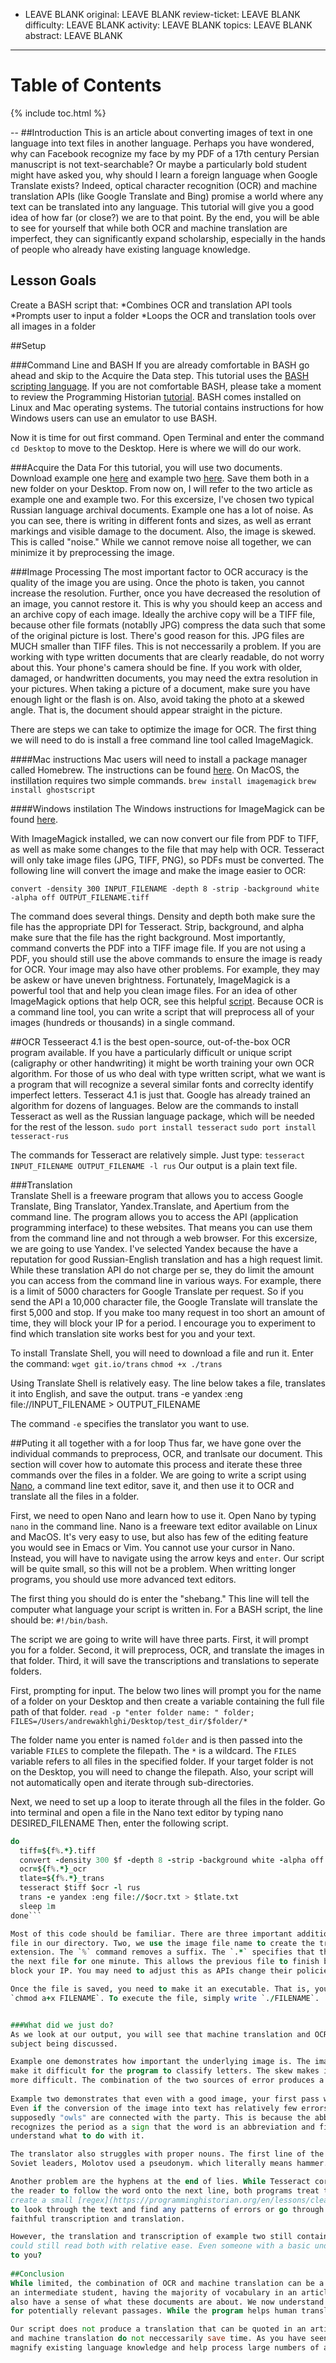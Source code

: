 - LEAVE BLANK
original: LEAVE BLANK
review-ticket: LEAVE BLANK
difficulty: LEAVE BLANK
activity: LEAVE BLANK
topics: LEAVE BLANK
abstract: LEAVE BLANK
---

# Table of Contents

{% include toc.html %}

--
##Introduction
This is an article about converting images of text in one language into text files in another language. Perhaps you have wondered, why can Facebook recognize my face by my PDF of a 17th 
century Persian manuscript is not text-searchable? Or maybe a particularly bold student might have asked you, why should I learn a foreign language when Google Translate exists? Indeed, 
optical character recognition (OCR) and machine translation APIs (like Google Translate and Bing) promise a world where any text can be translated into any language. This tutorial will give 
you a good idea of how far (or close?) we are to that point. By the end, you will be able to see for yourself that while both OCR and machine translation are imperfect, they can significantly 
expand scholarship, especially in the hands of people who already have existing language knowledge. 

Lesson Goals
--------------
Create a BASH script that:
*Combines OCR and translation API tools
*Prompts user to input a folder
*Loops the OCR and translation tools over all images in a folder


##Setup

###Command Line and BASH 
If you are already comfortable in BASH go ahead and skip to the Acquire the Data step. This tutorial uses the [BASH scripting language](https://en.wikipedia.org/wiki/Bash_(Unix_shell)). If you
are not comfortable BASH, please take a moment to review the Programming Historian [tutorial](https://programminghistorian.org/en/lessons/intro-to-bash). BASH comes installed on Linux and Mac 
operating systems. The tutorial contains instructions for how Windows users can use an emulator to use BASH.

Now it is time for out first command. Open Terminal and enter the command `cd Desktop` to move to the Desktop. Here is where we will do our work.   

###Acquire the Data
For this tutorial, you will use two documents. Download example one [here](https://digitalarchive.wilsoncenter.org/document/120500) and example two 
[here](https://digitalarchive.wilsoncenter.org/document/119105). Save them both in a new folder on your Desktop. From now on, I will refer to the two article as example one and example two. 
For this excersize, I've chosen two typical Russian language archival documents. Example one has a lot of noise. As you can see, there is writing in different fonts and sizes, as well as 
errant markings and visible damage to the document. Also, the image is skewed. This is called "noise." While we cannot remove noise all together, we can minimize it by preprocessing
the image.
 
###Image Processing 
The most important factor to OCR accuracy is the quality of the image you are using. Once the photo is taken, you cannot increase the resolution. Further, once you have decreased
the resolution of an image, you cannot restore it. This is why you should keep an access and an archive copy of each image. Ideally the archive copy will be a TIFF file, 
because other file formats (notablly JPG) compress the data such that some of the original picture is lost. There's good reason for this. JPG files are MUCH smaller than
TIFF files. This is not neccessarily a problem. If you are working with type written documents that are clearly readable, do not worry about this. Your phone's camera 
should be fine. If you work with older, damaged, or handwritten documents, you may need the extra resolution in your pictures. When taking a picture of a document, make
sure you have enough light or the flash is on. Also, avoid taking the photo at a skewed angle. That is, the document should appear straight in the picture. 

There are steps we can take to optimize the image for OCR. The first thing we will need to do is install a free command line tool called ImageMagick. 

####Mac instructions
Mac users will need to install a package manager called Homebrew. The instructions can be found 
[here](https://brew.sh/). 
On MacOS, the instillation requires two simple commands. 
```brew install imagemagick```
```brew install ghostscript``` 

####Windows instilation 
The Windows instructions for ImageMagick can be found [here](http://imagemagick.sourceforge.net/http/www/windows.html).  


With ImageMagick installed, we can now convert our file from PDF to TIFF, as well as make some changes to the file that may help with OCR. Tesseract will only take image files (JPG, TIFF, PNG),
so PDFs must be converted. The following line will convert the image and make the image easier to OCR:

```convert -density 300 INPUT_FILENAME -depth 8 -strip -background white -alpha off OUTPUT_FILENAME.tiff```

The command does several things. Density and depth both make sure the file has the appropriate DPI for Tesseract. Strip, background, and alpha make sure that the file has the right background.
Most importantly, command converts the PDF into a TIFF image file. If you are not using a PDF, you should still use the above commands to ensure the image is ready for OCR. Your image may also
have other problems. For example, they may be askew or have uneven brightness. Fortunately, ImageMagick is a powerful tool that and help you clean image files. For an idea of other ImageMagick
options that help OCR, see this helpful [script](http://www.fmwconcepts.com/imagemagick/textcleaner/index.php). Because OCR is a command line tool, you can write a script that will preprocess 
all of your images (hundreds or thousands) in a single command.     

##OCR
Tesseeract 4.1 is the best open-source, out-of-the-box OCR program available. If you have a particularly difficult or unique script (caligraphy or other handwriting) it might be worth training
your own OCR algorithm. For those of us who deal with type written script, what we want is a program that will recognize a several similar fonts and correclty identify imperfect letters. 
Tesseract 4.1 is just that. Google has already trained an algorithm for dozens of languages. Below are the commands to install Tesseract as well as the Russian language package, which will be 
needed for the rest of the lesson. 
```sudo port install tesseract```
```sudo port install tesseract-rus```

The commands for Tesseract are relatively simple. Just type:
```tesseract INPUT_FILENAME OUTPUT_FILENAME -l rus```
Our output is a plain text file. 

###Translation  
Translate Shell is a freeware program that allows you to access Google Translate, Bing Translator, Yandex.Translate, and Apertium from the command line. The program allows you to access
the API (application programming interface) to these websites. That means you can use them from the command line and not through a web browser. For this excersize, we are going to use Yandex.
I've selected Yandex because the have a reputation for good Russian-English translation and has a high request limit. While these translation API do not charge per se, they do limit the 
amount you can access from the command line in various ways. For example, there is a limit of 5000 characters for Google Translate per request. So if you send the API a 10,000 character file,
the Google Translate will translate the first 5,000 and stop. If you make too many request in too short an amount of time, they will block your IP for a period. I encourage you to experiment 
to find which translation site works best for you and your text.

To install Translate Shell, you will need to download a file and run it. Enter the command:
```wget git.io/trans```
```chmod +x ./trans```

Using Translate Shell is relatively easy. The line below takes a file, translates it into English, and save the output. 
trans -e yandex :eng file://INPUT_FILENAME > OUTPUT_FILENAME

The command `-e` specifies the translator you want to use. 

##Puting it all together with a for loop 
Thus far, we have gone over the individual commands to preprocess, OCR, and tranlsate our document. This section will cover how to automate this process and iterate these three
commands over the files in a folder. We are going to write a script using [Nano](https://en.wikipedia.org/wiki/GNU_nano), a command line text editor, save it, and then use it to OCR and 
translate all the files in a folder. 

First, we need to open Nano and learn how to use it. Open Nano by typing `nano` in the command line. Nano is a freeware text editor available on Linux and MacOS. It's very easy to
use, but also has few of the editing feature you would see in Emacs or Vim. You cannot use your cursor in Nano. Instead, you will have to navigate using the arrow keys and `enter`.
Our script will be quite small, so this will not be a problem. When writting longer programs, you should use more advanced text editors.

The first thing you should do is enter the "shebang." This line will tell the computer what language your script is written in. For a BASH script, the line should be: `#!/bin/bash`.

The script we are going to write will have three parts. First, it will prompt you for a folder. Second, it will preprocess, OCR, and translate the images in that folder. Third,
it will save the transcriptions and translations to seperate folders.

First, prompting for input. The below two lines will prompt you for the name of a folder on your Desktop and then create a variable containing the full file path of that folder.
```read -p "enter folder name: " folder;```
```FILES=/Users/andrewakhlghi/Desktop/test_dir/$folder/*```

The folder name you enter is named `folder` and is then passed into the variable `FILES` to complete the filepath.
The `*` is a wildcard. The `FILES` variable refers to all files in the specified folder. If your target folder is not on the Desktop, you will need to change the filepath. Also, your script 
will not automatically open and iterate through sub-directories. 

Next, we need to set up a loop to iterate through all the files in the folder. Go into terminal and open a file in the Nano text editor by typing nano DESIRED_FILENAME
Then, enter the following script. 
```for f in $FILES;
do
  tiff=${f%.*}.tiff
  convert -density 300 $f -depth 8 -strip -background white -alpha off $tiff
  ocr=${f%.*}_ocr
  tlate=${f%.*}_trans
  tesseract $tiff $ocr -l rus
  trans -e yandex :eng file://$ocr.txt > $tlate.txt
  sleep 1m
done```

Most of this code should be familiar. There are three important additions. One, there is a for loop. The first line creates a new variabel, `f`, that will hold the name of each 
file in our directory. Two, we use the image file name to create the transcription and translation filenames. The command `${VARIABLE%.*}` takes a file and removes the filename
extension. The `%` command removes a suffix. The `.*` specifies that the suffix is a "." and whatever follows it. Three, the `sleep 1m` command stops the program from starting
the next file for one minute. This allows the previous file to finish being translated and written, as well as spacing out your requests to the translation APIs so they will not
block your IP. You may need to adjust this as APIs change their policies on what constitutes "too many" requests.

Once the file is saved, you need to make it an executable. That is, you need to change the permissions on the file so that it is treated as a script. Enter the command 
`chmod a+x FILENAME`. To execute the file, simply write `./FILENAME`.


###What did we just do?
As we look at our output, you will see that machine translation and OCR require significant editing from humans with language of the source and target languages, as well as the
subject being discussed.  

Example one demonstrates how important the underlying image is. The image was both skewed and had significant noise. The pressence of speckles, dark streaks, and uneven or broken lettering 
make it difficult for the program to classify letters. The skew makes it difficult for the program to recognize lines of text. While the image can be rotated, the removal of noise is much 
more difficult. The combination of the two sources of error produces a very poor conversion of the image into text. 
    
Example two demonstrates that even with a good image, your first pass will not be perfect. Example two has some handwritting, but is generally free of noise and is not skewed.  
Even if the conversion of the image into text has relatively few errors, machines may not understand how to correctly translate every word. For example, on the first page of the translation, 
supposedly "owls" are connected with the party. This is because the abbreviation "сов." is short for "советский." However, the translator recognizes it as "сов" for owl. The human reader 
recognizes the period as a sign that the word is an abbreviation and fills in the rest based on context. Even though OCR program correctly interpreted the period, the translator did not 
understand what to do with it. 

The translator also struggles with proper nouns. The first line of the document is correctly rendered as "Товарищу МОЛОТОВУ В.М." However, it is translated as ```Comrade Hammer.``` Like many 
Soviet leaders, Molotov used a pseudonym. which literally means hammer. The name should be translated as "Molotov." 

Another problem are the hyphens at the end of lies. While Tesseract correctly recognizes the hyphens, neither Tesseract nor Yandex understand their purpose. While the hyphen tells 
the reader to follow the word onto the next line, both programs treat the two halves as seperate words. Obviously you can delete  One way to deal with this is to 
create a small [regex](https://programminghistorian.org/en/lessons/cleaning-ocrd-text-with-regular-expressions) to deal with this. The next steps will be text and user specific. You will have 
to look through the text and find any patterns of errors or go through and correct errors one by one. Even though we did the same things to both images, example two produces a much more 
faithful transcription and translation.

However, the translation and transcription of example two still contain many errors. The results for example one are barely intelligible. But a human reader, sufficently fluent in Russian,
could still read both with relative ease. Even someone with a basic understanding of the Russian alphabet could still correctly identify the letters. So, what use is OCR and machine translation
to you? 
 
##Conclusion 
While limited, the combination of OCR and machine translation can be a powerful tool for researchers. At the most basic level, we have a lot of the vocabulary in the document translated. For 
an intermediate student, having the majority of vocabulary in an article is a huge help. They can use grammar, context, and what other words they know to translate the rest of the article. We 
also have a sense of what these documents are about. We now understand the subject matter, but not the details. If this were a larger work, we could use the initial translation to scan the book
for potentially relevant passages. While the program helps human translators, the initial translations are of limited use.   

Our script does not produce a translation that can be quoted in an article or a transcription file that can be used with a text analysis algorithm. With this in mind, you should note that OCR 
and machine translation do not neccessarily save time. As you have seen, making a 100% transcription requires significant effort after you run Tesseract. What the script does offer is a way to
magnify existing language knowledge and help process large numbers of archival documents. 

 
